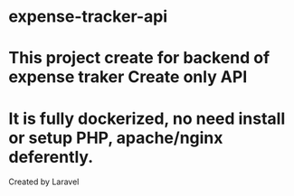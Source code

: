 # expense-tracker-api

# This project create for backend of expense traker Create only API

# It is fully dockerized, no need install or setup PHP, apache/nginx deferently.

Created by Laravel

